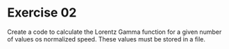 # Exercise 02

Create a code to calculate the Lorentz Gamma function for a given number of values os normalized speed. 
These values must be stored in a file.

